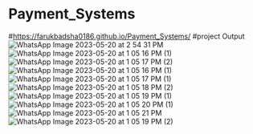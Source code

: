 # Payment_Systems
#https://farukbadsha0186.github.io/Payment_Systems/
#project Output
![WhatsApp Image 2023-05-20 at 2 54 31 PM](https://github.com/FarukBadsha0186/Payment_Systems/assets/97550258/b9f32fb2-8cda-4e10-9b0d-38b12d013caf)
![WhatsApp Image 2023-05-20 at 1 05 16 PM (1)](https://github.com/FarukBadsha0186/Payment_Systems/assets/97550258/b4b2ca33-04f7-43ba-a308-d25de0489d38)
![WhatsApp Image 2023-05-20 at 1 05 17 PM (2)](https://github.com/FarukBadsha0186/Payment_Systems/assets/97550258/09ca02ed-9126-4409-a3c6-88db4e399de0)
![WhatsApp Image 2023-05-20 at 1 05 16 PM (1)](https://github.com/FarukBadsha0186/Payment_Systems/assets/97550258/69ca0acd-0c36-4f5c-94ea-b874851a5d9b)
![WhatsApp Image 2023-05-20 at 1 05 17 PM (1)](https://github.com/FarukBadsha0186/Payment_Systems/assets/97550258/081fa27a-82c1-4e9f-a81a-5eb9fe2a6b88)
![WhatsApp Image 2023-05-20 at 1 05 18 PM (2)](https://github.com/FarukBadsha0186/Payment_Systems/assets/97550258/825dd328-21e8-4ee0-957e-71a0d66cc3c8)
![WhatsApp Image 2023-05-20 at 1 05 19 PM (1)](https://github.com/FarukBadsha0186/Payment_Systems/assets/97550258/2fd1d833-fd38-47cc-a109-bfc43f90392c)
![WhatsApp Image 2023-05-20 at 1 05 20 PM (1)](https://github.com/FarukBadsha0186/Payment_Systems/assets/97550258/fb895dd9-f952-4f41-b2df-e4eda1d5e580)
![WhatsApp Image 2023-05-20 at 1 05 21 PM](https://github.com/FarukBadsha0186/Payment_Systems/assets/97550258/817f6d22-c44b-42ef-b890-f4d310466bdf)
![WhatsApp Image 2023-05-20 at 1 05 19 PM (2)](https://github.com/FarukBadsha0186/Payment_Systems/assets/97550258/09696d1d-0a11-4aac-8fab-43715c8ad3f5)
